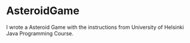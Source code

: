 # AsteroidGame
I wrote a Asteroid Game with the instructions from University of Helsinki Java Programming Course.
